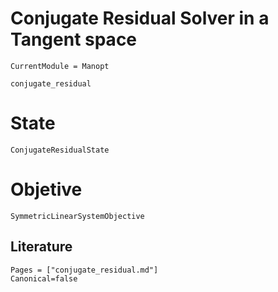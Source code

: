 # Conjugate Residual Solver in a Tangent space

```@meta
CurrentModule = Manopt
```

```@docs
conjugate_residual
```

# State

```@docs
ConjugateResidualState
```

# Objetive

```@docs
SymmetricLinearSystemObjective
```

## Literature

```@bibliography
Pages = ["conjugate_residual.md"]
Canonical=false
```